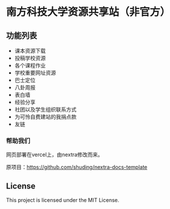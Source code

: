 # 南方科技大学资源共享站（非官方）



## 功能列表

* 课本资源下载
* 投稿学校资源
* 各个课程作业
* 学校重要网址资源
* 巴士定位
* 八卦周报
* 表白墙
* 经验分享
* 社团以及学生组织联系方式
* 为可怜自费建站的我捐点款
* 友链

### 帮助我们

网页部署在vercel上，由nextra修改而来。

原项目：https://github.com/shuding/nextra-docs-template

## License

This project is licensed under the MIT License.

